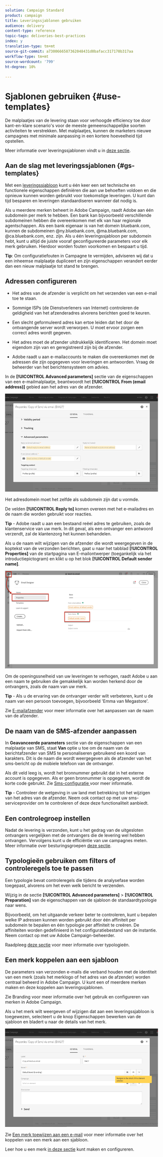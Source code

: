```yaml
---
solution: Campaign Standard
product: campaign
title: Leveringssjablonen gebruiken
audience: delivery
content-type: reference
topic-tags: deliveries-best-practices
index: y
translation-type: tm+mt
source-git-commit: a7300666587362048431d0bafacc317170b317aa
workflow-type: tm+mt
source-wordcount: '799'
ht-degree: 10%

---
```



# Sjablonen gebruiken {#use-templates}

De malplaatjes van de levering staan voor verhoogde efficiency toe door kant-en-klare scenario&#39;s voor de meeste gemeenschappelijke soorten activiteiten te verstrekken. Met malplaatjes, kunnen de marketers nieuwe campagnes met minimale aanpassing in een kortere hoeveelheid tijd opstellen.

Meer informatie over leveringssjablonen vindt u in [deze sectie](../../start/using/marketing-activity-templates.md).

## Aan de slag met leveringssjablonen {#gs-templates}

Met een [leveringssjabloon](../../start/using/marketing-activity-templates.md#creating-a-new-template) kunt u één keer een set technische en functionele eigenschappen definiëren die aan uw behoeften voldoen en die opnieuw kunnen worden gebruikt voor toekomstige leveringen. U kunt dan tijd besparen en leveringen standaardiseren wanneer dat nodig is.

Als u meerdere merken beheert in Adobe Campaign, raadt Adobe aan één subdomein per merk te hebben. Een bank kan bijvoorbeeld verschillende subdomeinen hebben die overeenkomen met elk van haar regionale agentschappen. Als een bank eigenaar is van het domein bluebank.com, kunnen de subdomeinen @ny.bluebank.com, @ma.bluebank.com, @ca.bluebank.com, enz. zijn. Als u één leveringssjabloon per subdomein hebt, kunt u altijd de juiste vooraf geconfigureerde parameters voor elk merk gebruiken. Hierdoor worden fouten voorkomen en bespaart u tijd.

**Tip**: Om configuratiefouten in Campagne te vermijden, adviseren wij dat u een inheemse malplaatje dupliceert en zijn eigenschappen verandert eerder dan een nieuw malplaatje tot stand te brengen.

## Adressen configureren

* Het adres van de afzender is verplicht om het verzenden van een e-mail toe te staan.

* Sommige ISPs (de Dienstverleners van Internet) controleren de geldigheid van het afzenderadres alvorens berichten goed te keuren.

* Een slecht geformuleerd adres kan ertoe leiden dat het door de ontvangende server wordt verworpen. U moet ervoor zorgen een correct adres wordt gegeven.

* Het adres moet de afzender uitdrukkelijk identificeren. Het domein moet eigendom zijn van en geregistreerd zijn bij de afzender.

* Adobe raadt u aan e-mailaccounts te maken die overeenkomen met de adressen die zijn opgegeven voor leveringen en antwoorden. Vraag de beheerder van het berichtensysteem om advies.

In de **[!UICONTROL Advanced parameters]** sectie van de eigenschappen van een e-mailmalplaatje, beantwoordt het **[!UICONTROL From (email address)]** gebied aan het adres van de afzender.

![](assets/template-parameters.png)

Het adresdomein moet het zelfde als subdomein zijn dat u vormde.

De velden **[!UICONTROL Reply to]** komen overeen met het e-mailadres en de naam die worden gebruikt voor reacties.

**Tip**  - Adobe raadt u aan een bestaand reëel adres te gebruiken, zoals de klantenservice van uw merk. In dit geval, als een ontvanger een antwoord verzendt, zal de klantenzorg het kunnen behandelen.

Als u de naam wilt wijzigen van de afzender die wordt weergegeven in de koptekst van de verzonden berichten, gaat u naar het tabblad **[!UICONTROL Properties]** van de startpagina van E-mailontwerper (toegankelijk via het introductiepictogram) en klikt u op het blok **[!UICONTROL Default sender name]**.

![](assets/template-content.png)

Om de openingssnelheid van uw leveringen te verhogen, raadt Adobe u aan een naam te gebruiken die gemakkelijk kan worden herkend door de ontvangers, zoals de naam van uw merk.

**Tip**  - Als u de ervaring van de ontvanger verder wilt verbeteren, kunt u de naam van een persoon toevoegen, bijvoorbeeld &#39;Emma van Megastore&#39;.

Zie [E-mailafzender](../../designing/using/subject-line.md#email-sender) voor meer informatie over het aanpassen van de naam van de afzender.

## De naam van de SMS-afzender aanpassen

In **Geavanceerde parameters** sectie van de eigenschappen van een malplaatje van SMS, staat **Van** optie u toe om de naam van de berichtafzender van SMS te personaliseren gebruikend een koord van karakters. Dit is de naam die wordt weergegeven als de afzender van het sms-bericht op de mobiele telefoon van de ontvanger.

Als dit veld leeg is, wordt het bronnummer gebruikt dat in het externe account is opgegeven. Als er geen bronnummer is opgegeven, wordt de korte code gebruikt. Zie [Sms-configuratie ](../../administration/using/configuring-sms-channel.md) voor meer informatie.

**Tip**  - Controleer de wetgeving in uw land met betrekking tot het wijzigen van het adres van de afzender. Neem ook contact op met uw sms-serviceprovider om te controleren of deze deze functionaliteit aanbiedt.

## Een controlegroep instellen

Nadat de levering is verzonden, kunt u het gedrag van de uitgesloten ontvangers vergelijken met de ontvangers die de levering wel hebben ontvangen. Vervolgens kunt u de efficiëntie van uw campagnes meten. Meer informatie over besturingsgroepen [deze sectie](../../sending/using/control-group.md).

## Typologieën gebruiken om filters of controleregels toe te passen

Een typologie bevat controleregels die tijdens de analysefase worden toegepast, alvorens om het even welk bericht te verzenden.

Wijzig in de sectie **[!UICONTROL Advanced parameters]** > **[!UICONTROL Preparation]** van de eigenschappen van de sjabloon de standaardtypologie naar wens.

Bijvoorbeeld, om het uitgaande verkeer beter te controleren, kunt u bepalen welke IP adressen kunnen worden gebruikt door één affiniteit per subdomein te bepalen en één typologie per affiniteit te creëren. De affiniteiten worden gedefinieerd in het configuratiebestand van de instantie. Neem contact op met uw Adobe Campaign-beheerder.

Raadpleeg [deze sectie](../../sending/using/managing-typologies.md) voor meer informatie over typologieën.

## Een merk koppelen aan een sjabloon

De parameters van verzonden e-mails die verband houden met de identiteit van een merk (zoals het merklogo of het adres van de afzender) worden centraal beheerd in Adobe Campaign. U kunt een of meerdere merken maken en deze koppelen aan leveringssjablonen.

Zie Branding voor meer informatie over het gebruik en configureren van merken in Adobe Campaign.

Als u het merk wilt weergeven of wijzigen dat aan een leveringssjabloon is toegewezen, selecteert u de knop Eigenschappen bewerken van de sjabloon en bladert u naar de details van het merk.

![](assets/template-brand.png)

Zie [Een merk toewijzen aan een e-mail](../../administration/using/branding.md#assigning-a-brand-to-an-email) voor meer informatie over het koppelen van een merk aan een sjabloon.

Leer hoe u een merk [in deze sectie](../../administration/using/branding.md#creating-a-brand) kunt maken en configureren.
